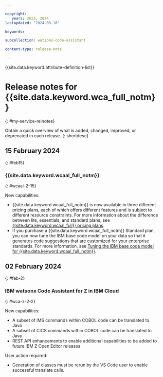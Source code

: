 ```yaml
---

copyright:
   years: 2023, 2024
lastupdated: "2024-03-18"

keywords:

subcollection: watsonx-code-assistant

content-type: release-note

---
```


{{site.data.keyword.attribute-definition-list}}

# Release notes for {{site.data.keyword.wca_full_notm}}
{: #my-service-relnotes}

Obtain a quick overview of what is added, changed, improved, or deprecated in each release.
{: shortdesc}

## 15 February 2024
{: #feb15}

### {{site.data.keyword.wcaal_full_notm}}
{: #wcaal-2-15}

New capabilities:

* {{site.data.keyword.wcaal_full_notm}} is now available in three different pricing plans, each of which offers different features and is subject to different resource constraints. For more information about the difference between lite, essentials, and standard plans, see [{{site.data.keyword.wcaal_full}} pricing plans](/docs/watsonx-code-assistant?topic=watsonx-code-assistant-ansible-pricing).
* If you purchase a {{site.data.keyword.wcaal_full_notm}} Standard plan, you can now tune the IBM base code model on your data so that it generates code suggestions that are customized for your enterprise standards. For more information, see [Tuning the IBM base code model for {{site.data.keyword.wcaal_full_notm}}](/docs/watsonx-code-assistant?topic=watsonx-code-assistant-tutorial-tune-ansible).

## 02 February 2024
{: #feb-2}

### IBM watsonx Code Assistant for Z in IBM Cloud
{: #wca-z-2-2}

New capabilities:

* A subset of IMS commands within COBOL code can be translated to Java
* A subset of CICS commands within COBOL code can be translated to Java
* REST API enhancements to enable additional capabilities to be added to future IBM Z Open Editor releases

User action required:

* Generation of classes must be rerun by the VS Code user to enable successful translate calls.


